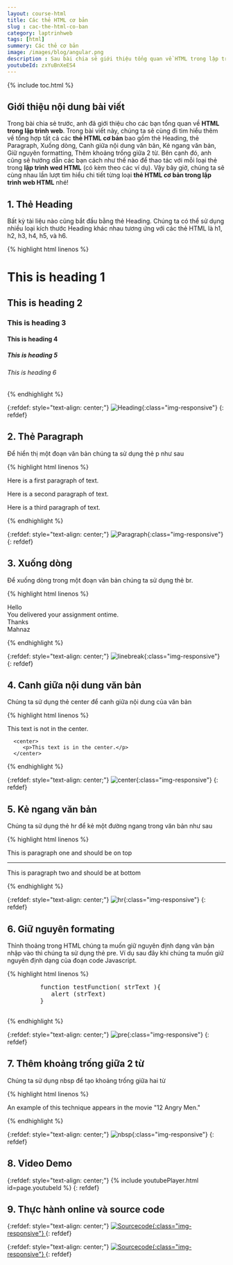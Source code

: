 ```yaml
---
layout: course-html
title: Các thẻ HTML cơ bản  
slug : cac-the-html-co-ban
category: laptrinhweb
tags: [html]
summery: Các thẻ cơ bản   
image: /images/blog/angular.png
description : Sau bài chia sẻ giới thiệu tổng quan về HTML trong lập trình web. Bài viết hôm nay sẽ giúp bạn hiểu và sử dụng được tổng hợp tất cả các thẻ HTML cơ bản trong lập trình web HTML bao gồm thẻ Heading, thẻ Paragraph, Xuống dòng, Canh giữa nội dung văn bản, Kẻ ngang văn bản, Giữ nguyên formatting, Thêm khoảng trống giữa 2 từ. Đồng thời có các ví dụ minh hoạ kèm theo hướng dẫn các bạn cách như thế nào để thao tác với mỗi loại thẻ trong lập trình wed HTML. 
youtubeId: zxYuBnXeES4
---
```


{% include toc.html %}

## **Giới thiệu nội dung bài viết**

Trong bài chia sẻ trước, anh đã giới thiệu cho các bạn tổng quan về <b>HTML trong lập trình web</b>. Trong bài viết này, chúng ta sẽ cùng đi tìm hiểu thêm về tổng hợp tất cả các <b>thẻ HTML cơ bản</b> bao gồm thẻ Heading, thẻ Paragraph, Xuống dòng, Canh giữa nội dung văn bản, Kẻ ngang văn bản, Giữ nguyên formatting, Thêm khoảng trống giữa 2 từ. Bên cạnh đó, anh cũng sẽ hướng dẫn các bạn cách như thế nào để thao tác với mỗi loại thẻ trong <b>lập trình wed HTML</b> (có kèm theo các ví dụ). 
Vậy bây giờ, chúng ta sẽ cùng nhau lần lượt tìm hiểu chi tiết từng loại <b>thẻ HTML cơ bản trong lập trình web HTML</b> nhé!


## **1. Thẻ Heading**

Bất kỳ tài liệu nào cũng bắt đầu bằng thẻ Heading. Chúng ta có thể sử dụng nhiều loại kích thước Heading khác nhau tương ứng với các thẻ HTML là  h1, h2, h3, h4, h5, và h6.

{% highlight html linenos %}

<!DOCTYPE html>
<html>

   <head>
      <title>Heading Example</title>
   </head>
	
   <body>
      <h1>This is heading 1</h1>
      <h2>This is heading 2</h2>
      <h3>This is heading 3</h3>
      <h4>This is heading 4</h4>
      <h5>This is heading 5</h5>
      <h6>This is heading 6</h6>
   </body>
	
</html>

{% endhighlight %} 

{:refdef: style="text-align: center;"}
![Heading](/images/post/html/heading1.png){:class="img-responsive"}
{: refdef}

## **2. Thẻ Paragraph**

Để hiển thị một đoạn văn bản chúng ta sử dụng thẻ p như sau

{% highlight html linenos %}

<!DOCTYPE html>
<html>

   <head>
      <title>Paragraph Example</title>
   </head>
	
   <body>
      <p>Here is a first paragraph of text.</p>
      <p>Here is a second paragraph of text.</p>
      <p>Here is a third paragraph of text.</p>
   </body>
	
</html>

{% endhighlight %} 

{:refdef: style="text-align: center;"}
![Paragraph](/images/post/html/paragraph.png){:class="img-responsive"}
{: refdef}

## **3. Xuống dòng**

Để xuống dòng trong một đoạn văn bản chúng ta sử dụng thẻ br.

{% highlight html linenos %}

<!DOCTYPE html>
<html>

   <head>
      <title>Line Break  Example</title>
   </head>
	
   <body>
      <p>Hello<br />
         You delivered your assignment ontime.<br />
         Thanks<br />
         Mahnaz</p>
   </body>
	
</html>

{% endhighlight %} 

{:refdef: style="text-align: center;"}
![linebreak](/images/post/html/linebreak.png){:class="img-responsive"}
{: refdef}

## **4. Canh giữa nội dung văn bản**

Chúng ta sử dụng thẻ center để canh giữa nội dung của văn bản

{% highlight html linenos %}

<!DOCTYPE html>
<html>

   <head>
      <title>Centring Content Example</title>
   </head>
	
   <body>
      <p>This text is not in the center.</p>
      
      <center>
         <p>This text is in the center.</p>
      </center>
   </body>
	
</html>

{% endhighlight %} 

{:refdef: style="text-align: center;"}
![center](/images/post/html/center.png){:class="img-responsive"}
{: refdef}


## **5. Kẻ ngang văn bản**

Chúng ta sử dụng thẻ hr để kẻ một đường ngang trong văn bản như sau

{% highlight html linenos %}

<!DOCTYPE html>
<html>

   <head>
      <title>Horizontal Line Example</title>
   </head>
	
   <body>
      <p>This is paragraph one and should be on top</p>
      <hr />
      <p>This is paragraph two and should be at bottom</p>
   </body>
	
</html>

{% endhighlight %} 

{:refdef: style="text-align: center;"}
![hr](/images/post/html/hr.png){:class="img-responsive"}
{: refdef}

## **6. Giữ nguyên formating**

Thỉnh thoảng trong HTML chúng ta muốn giữ nguyên định dạng văn bản nhập vào thì chúng ta sử dụng thẻ pre. Ví dụ sau đây khi chúng ta muốn giữ nguyên định dạng của đoạn code Javascript.

{% highlight html linenos %}

<!DOCTYPE html>
<html>

   <head>
      <title>Preserve Formatting Example</title>
   </head>
	
   <body>
      <pre>
         function testFunction( strText ){
            alert (strText)
         }
      </pre>
   </body>
	
</html>

{% endhighlight %} 

{:refdef: style="text-align: center;"}
![pre](/images/post/html/pre.png){:class="img-responsive"}
{: refdef}

## **7. Thêm khoảng trống giữa 2 từ**

Chúng ta sử dụng nbsp để tạo khoảng trống giữa hai từ

{% highlight html linenos %}

<!DOCTYPE html>
<html>

   <head>
      <title>Nonbreaking Spaces Example</title>
   </head>
	
   <body>
      <p>An example of this technique appears in the movie "12&nbsp;Angry&nbsp;Men."</p>
   </body>
	
</html>

{% endhighlight %} 

{:refdef: style="text-align: center;"}
![nbsp](/images/post/html/nbsp.png){:class="img-responsive"}
{: refdef}

## **8. Video Demo**

{:refdef: style="text-align: center;"}
{% include youtubePlayer.html id=page.youtubeId %}
{: refdef}


## **9. Thực hành online và source code**

{:refdef: style="text-align: center;"}
<a href="https://levunguyen.com/hoc-lap-trinh-online-editor-js/" target="_blank"> ![Sourcecode ](/images/icon/tryit.png){:class="img-responsive"} </a>
{: refdef}

{:refdef: style="text-align: center;"}
<a href="https://github.com/levunguyen/HTML-Tag" target="_blank"> ![Sourcecode ](/images/icon/githubsource.png){:class="img-responsive"} </a>
{: refdef}

























